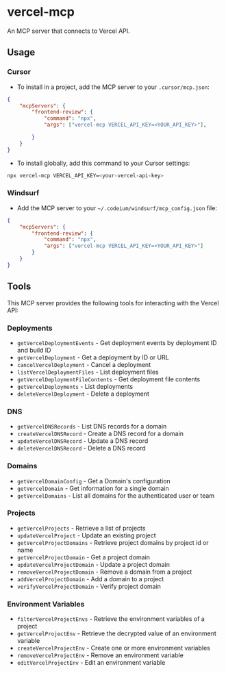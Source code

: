 # vercel-mcp

An MCP server that connects to Vercel API.

## Usage

### Cursor

- To install in a project, add the MCP server to your `.cursor/mcp.json`:

```json
{
	"mcpServers": {
		"frontend-review": {
			"command": "npx",
			"args": ["vercel-mcp VERCEL_API_KEY=<YOUR_API_KEY>"],

		}
	}
}
```

- To install globally, add this command to your Cursor settings:

```bash
npx vercel-mcp VERCEL_API_KEY=<your-vercel-api-key>
```

### Windsurf

- Add the MCP server to your `~/.codeium/windsurf/mcp_config.json` file:

```json
{
	"mcpServers": {
		"frontend-review": {
			"command": "npx",
			"args": ["vercel-mcp VERCEL_API_KEY=<YOUR_API_KEY>"]
		}
	}
}
```

## Tools

This MCP server provides the following tools for interacting with the Vercel API:

### Deployments

- `getVercelDeploymentEvents` - Get deployment events by deployment ID and build ID
- `getVercelDeployment` - Get a deployment by ID or URL
- `cancelVercelDeployment` - Cancel a deployment
- `listVercelDeploymentFiles` - List deployment files
- `getVercelDeploymentFileContents` - Get deployment file contents
- `getVercelDeployments` - List deployments
- `deleteVercelDeployment` - Delete a deployment

### DNS

- `getVercelDNSRecords` - List DNS records for a domain
- `createVercelDNSRecord` - Create a DNS record for a domain
- `updateVercelDNSRecord` - Update a DNS record
- `deleteVercelDNSRecord` - Delete a DNS record

### Domains

- `getVercelDomainConfig` - Get a Domain's configuration
- `getVercelDomain` - Get information for a single domain
- `getVercelDomains` - List all domains for the authenticated user or team

### Projects

- `getVercelProjects` - Retrieve a list of projects
- `updateVercelProject` - Update an existing project
- `getVercelProjectDomains` - Retrieve project domains by project id or name
- `getVercelProjectDomain` - Get a project domain
- `updateVercelProjectDomain` - Update a project domain
- `removeVercelProjectDomain` - Remove a domain from a project
- `addVercelProjectDomain` - Add a domain to a project
- `verifyVercelProjectDomain` - Verify project domain

### Environment Variables

- `filterVercelProjectEnvs` - Retrieve the environment variables of a project
- `getVercelProjectEnv` - Retrieve the decrypted value of an environment variable
- `createVercelProjectEnv` - Create one or more environment variables
- `removeVercelProjectEnv` - Remove an environment variable
- `editVercelProjectEnv` - Edit an environment variable
